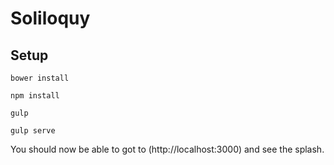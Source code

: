 # Soliloquy

## Setup
`bower install`

`npm install`

`gulp`

`gulp serve`

You should now be able to got to (http://localhost:3000) and see the splash.